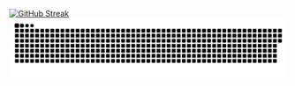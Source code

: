 [![GitHub Streak](https://streak-stats.demolab.com?user=anothers-user&theme=transparent)](https://git.io/streak-stats)<br>
![BACOT](https://raw.githubusercontent.com/anothers-user/anothers-user/1ac5591733429ee2c9d5d5272b758cab190e4e44/v/girdsnake.svg)
